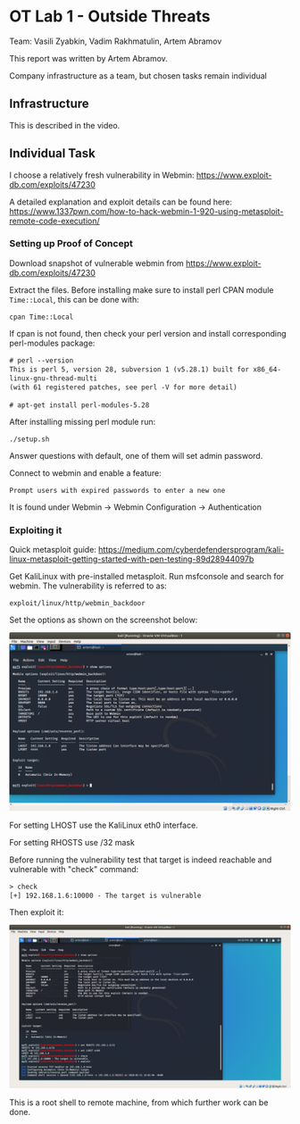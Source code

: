 # OT Lab 1 - Outside Threats

Team: Vasili Zyabkin, Vadim Rakhmatulin, Artem Abramov

This report was written by Artem Abramov.



Company infrastructure as a team, but chosen tasks remain individual

## Infrastructure

This is described in the video.

## Individual Task

I choose a relatively fresh vulnerability in Webmin: https://www.exploit-db.com/exploits/47230

A detailed explanation and exploit details can be found here: https://www.1337pwn.com/how-to-hack-webmin-1-920-using-metasploit-remote-code-execution/

### Setting up Proof of Concept

Download snapshot of vulnerable webmin from https://www.exploit-db.com/exploits/47230

Extract the files. Before installing make sure to install perl CPAN module `Time::Local`, this can be done with:

```
cpan Time::Local
```

If cpan is not found, then check your perl version and install corresponding perl-modules package:

```
# perl --version
This is perl 5, version 28, subversion 1 (v5.28.1) built for x86_64-linux-gnu-thread-multi
(with 61 registered patches, see perl -V for more detail)

# apt-get install perl-modules-5.28
```

After installing missing perl module run:

```
./setup.sh
```

Answer questions with default, one of them will set admin password.



Connect to webmin and enable a feature:

```
Prompt users with expired passwords to enter a new one
```

It is found under Webmin -> Webmin Configuration -> Authentication



### Exploiting it

Quick metasploit guide: https://medium.com/cyberdefendersprogram/kali-linux-metasploit-getting-started-with-pen-testing-89d28944097b



Get KaliLinux with pre-installed metasploit. Run msfconsole and search for webmin. The vulnerability is referred to as:

```
exploit/linux/http/webmin_backdoor
```

Set the options as shown on the screenshot below:

![](OT-Lab-1-Webmin-Metasploit.assets/Screenshot%20from%202020-03-31%2023-29-02.png)



For setting LHOST use the KaliLinux eth0 interface.

For setting RHOSTS use /32 mask

Before running the vulnerability test that target is indeed reachable and vulnerable with "check" command:
``` 
> check
[+] 192.168.1.6:10000 - The target is vulnerable
```

Then exploit it:

![](OT-Lab-1-Webmin-Metasploit.assets/Screenshot%20from%202020-03-31%2023-01-43.png)



This is a root shell to remote machine, from which further work can be done.